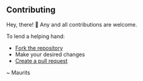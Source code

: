 ## Contributing

Hey, there! 👋 Any and all contributions are welcome.

To lend a helping hand:

- [Fork the repository](https://help.github.com/articles/fork-a-repo/)
- Make your desired changes
- [Create a pull request](https://help.github.com/articles/creating-a-pull-request/)

~ Maurits
